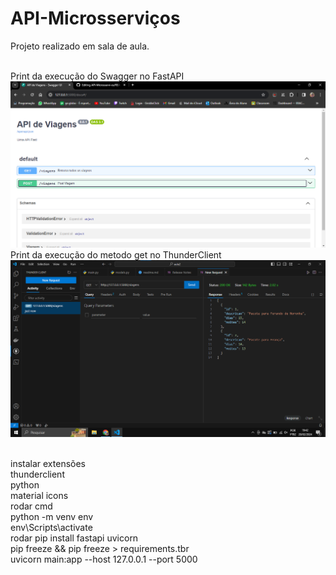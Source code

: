 # API-Microsserviços
Projeto realizado em sala de aula.

<br>Print da execução do Swagger no FastAPI
<img src='swagger.png'>
<br>Print da execução do metodo get no ThunderClient
<img src='thunderclient.png'>

<br>instalar extensões
<br>	thunderclient
<br>	python
<br>	material icons
<br>rodar cmd
<br>	python -m venv env
<br>	env\Scripts\activate
<br>rodar pip install fastapi uvicorn
<br>pip freeze && pip freeze > requirements.tbr
<br>uvicorn main:app --host 127.0.0.1 --port 5000
